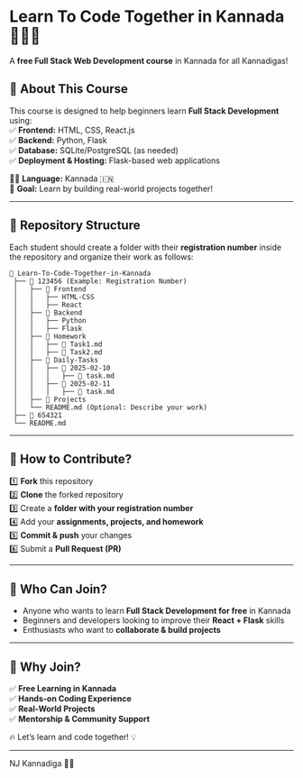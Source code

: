 

# **Learn To Code Together in Kannada 🚀🇮🇳**  
A **free Full Stack Web Development course** in Kannada for all Kannadigas!  

## 📌 **About This Course**  
This course is designed to help beginners learn **Full Stack Development** using:  
✅ **Frontend:** HTML, CSS, React.js  
✅ **Backend:** Python, Flask  
✅ **Database:** SQLite/PostgreSQL (as needed)  
✅ **Deployment & Hosting:** Flask-based web applications  

👨‍💻 **Language:** Kannada 🇮🇳  
🎯 **Goal:** Learn by building real-world projects together!  

---

## 📂 **Repository Structure**  
Each student should create a folder with their **registration number** inside the repository and organize their work as follows:  

```
📁 Learn-To-Code-Together-in-Kannada  
 ├── 📁 123456 (Example: Registration Number)  
 │   ├── 📁 Frontend  
 │   │   ├── HTML-CSS  
 │   │   ├── React  
 │   ├── 📁 Backend  
 │   │   ├── Python  
 │   │   ├── Flask  
 │   ├── 📁 Homework  
 │   │   ├── 📄 Task1.md  
 │   │   ├── 📄 Task2.md  
 │   ├── 📁 Daily-Tasks  
 │   │   ├── 📁 2025-02-10  
 │   │   │   ├── 📄 task.md  
 │   │   ├── 📁 2025-02-11  
 │   │   │   ├── 📄 task.md  
 │   ├── 📁 Projects  
 │   └── README.md (Optional: Describe your work)  
 ├── 📁 654321  
 └── README.md  
```

---

## 🚀 **How to Contribute?**  
1️⃣ **Fork** this repository  
2️⃣ **Clone** the forked repository  
3️⃣ Create a **folder with your registration number**  
4️⃣ Add your **assignments, projects, and homework**  
5️⃣ **Commit & push** your changes  
6️⃣ Submit a **Pull Request (PR)**  

---

## 📢 **Who Can Join?**  
- Anyone who wants to learn **Full Stack Development for free** in Kannada  
- Beginners and developers looking to improve their **React + Flask** skills  
- Enthusiasts who want to **collaborate & build projects**  

---

## 🌟 **Why Join?**  
✅ **Free Learning in Kannada**  
✅ **Hands-on Coding Experience**  
✅ **Real-World Projects**  
✅ **Mentorship & Community Support**  

🔥 Let’s learn and code together! 💡  

---

NJ Kannadiga 💛💙